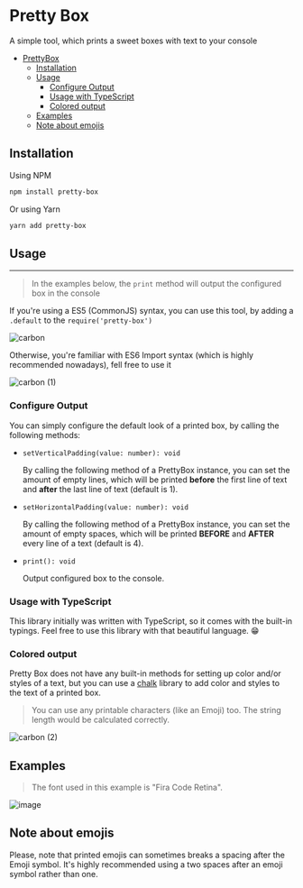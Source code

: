 # Pretty Box
A simple tool, which prints a sweet boxes with text to your console

- [PrettyBox](#pretty-box)
    - [Installation](#installation)
    - [Usage](#usage)
      - [Configure Output](#configure-output)
      - [Usage with TypeScript](#usage-with-typescript)
      - [Colored output](#colored-output)
    - [Examples](#examples)
    - [Note about emojis](#note-about-emojis)
    
## Installation
Using NPM
```bash
npm install pretty-box
```
Or using Yarn
```bash
yarn add pretty-box
```

## Usage
___
>In the examples below, the `print` method will output the configured box in the console

If you're using a ES5 (CommonJS) syntax, you can use this tool, by adding a `.default` to the `require('pretty-box')`

![carbon](https://user-images.githubusercontent.com/36232649/106245175-1cb30500-621d-11eb-9cd9-880f3ab78294.png)

Otherwise, you're familiar with ES6 Import syntax (which is highly recommended nowadays), fell free to use it

![carbon (1)](https://user-images.githubusercontent.com/36232649/106245357-5edc4680-621d-11eb-9735-6f7f58f92163.png)

### Configure Output
You can simply configure the default look of a printed box, by calling the following methods:
- `setVerticalPadding(value: number): void`
  
  By calling the following method of a PrettyBox instance, you can set the amount of empty lines, which will be printed **before** the first line of text and **after** the last line of text (default is 1).

- `setHorizontalPadding(value: number): void`
  
  By calling the following method of a PrettyBox instance, you can set the amount of empty spaces, which will be printed **BEFORE** and **AFTER** every line of a text (default is 4).

- `print(): void`

  Output configured box to the console.

### Usage with TypeScript

This library initially was written with TypeScript, so it comes with the built-in typings. Feel free to use this library with that beautiful language. 😁

### Colored output

Pretty Box does not have any built-in methods for setting up color and/or styles of a text, but you can use a [chalk](https://www.npmjs.com/package/chalk) library to add color and styles to the text of a printed box.

>You can use any printable characters (like an Emoji) too. The string length would be calculated correctly.

![carbon (2)](https://user-images.githubusercontent.com/36232649/106247384-81239380-6220-11eb-89d0-dd8e678c2abd.png)

## Examples
> The font used in this example is "Fira Code Retina".

![image](https://user-images.githubusercontent.com/36232649/106248187-b086d000-6221-11eb-9704-50c2ab305016.png)

## Note about emojis
Please, note that printed emojis can sometimes breaks a spacing after the Emoji symbol. It's highly recommended using a two spaces after an emoji symbol rather than one. 
